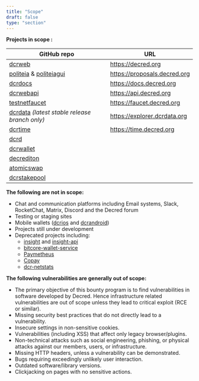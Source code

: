 ```yaml
---
title: "Scope"
draft: false
type: "section"
---
```


**Projects in scope :**

|GitHub repo|URL|
|---|---|
|[dcrweb](https://github.com/decred/dcrweb)|https://decred.org|
|[politeia](https://github.com/decred/politeia) & [politeiagui](https://github.com/decred/politeiagui)|https://proposals.decred.org|
|[dcrdocs](https://github.com/decred/dcrdocs)|https://docs.decred.org|
|[dcrwebapi](https://github.com/decred/dcrwebapi)|https://api.decred.org|
|[testnetfaucet](https://github.com/decred/testnetfaucet)|https://faucet.decred.org|
|[dcrdata](https://github.com/decred/dcrdata) *(latest stable release branch only)*|https://explorer.dcrdata.org|
|[dcrtime](https://github.com/decred/dcrtime)|https://time.decred.org|
|[dcrd](https://github.com/decred/dcrd)||
|[dcrwallet](https://github.com/decred/dcrwallet)||
|[decrediton](https://github.com/decred/decrediton)||
|[atomicswap](https://github.com/decred/atomicswap) ||
|[dcrstakepool](https://github.com/decred/dcrstakepool)||

**The following are not in scope:**

- Chat and communication platforms including Email systems, Slack, RocketChat, Matrix, Discord and the Decred forum
- Testing or staging sites
- Mobile wallets ([dcrios](https://github.com/decred/dcrios) and [dcrandroid](https://github.com/decred/dcrandroid))
- Projects still under development
- Deprecated projects including:
  - [insight](https://github.com/decred/insight) and [insight-api](https://github.com/decred/insight-api)
  - [bitcore-wallet-service](https://github.com/decred/bitcore-wallet-service)
  - [Paymetheus](https://github.com/decred/paymetheus)
  - [Copay](https://github.com/decred/copay)
  - [dcr-netstats](https://github.com/decred/dcr-netstats)


**The following vulnerabilities are generally out of scope:**

- The primary objective of this bounty program is to find vulnerabilities in software developed by Decred. Hence infrastructure related vulnerabilities are out of scope unless they lead to critical exploit (RCE or similar).
- Missing security best practices that do not directly lead to a vulnerability.
- Insecure settings in non-sensitive cookies.
- Vulnerabilities (including XSS) that affect only legacy browser/plugins.
- Non-technical attacks such as social engineering, phishing, or physical attacks against our members, users, or infrastructure.
- Missing HTTP headers, unless a vulnerability can be demonstrated.
- Bugs requiring exceedingly unlikely user interaction.
- Outdated software/library versions.
- Clickjacking on pages with no sensitive actions.
